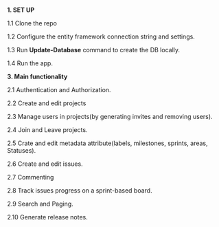 **1. SET UP**
   
   1.1 Clone the repo
   
   1.2 Configure the entity framework connection string and settings.
   
   1.3 Run **Update-Database** command to create the DB locally.
   
   1.4 Run the app.

**3. Main functionality**

   2.1 Authentication and Authorization.
   
   2.2 Create and edit projects
   
   2.3 Manage users in projects(by generating invites and removing users).
   
   2.4 Join and Leave projects.
   
   2.5 Crate and edit metadata attribute(labels, milestones, sprints, areas, Statuses).
   
   2.6 Create and edit issues.
   
   2.7 Commenting
   
   2.8 Track issues progress on a sprint-based board.
   
   2.9 Search and Paging.
   
   2.10 Generate release notes.
